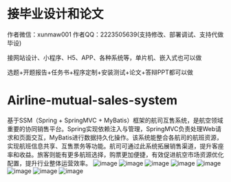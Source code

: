 # 接毕业设计和论文
作者微信：xunmaw001  作者QQ：2223505639(支持修改、部署调试、支持代做毕设)

接网站设计、小程序、H5、APP、各种系统等，单片机、嵌入式也可以做

选题+开题报告+任务书+程序定制+安装测试+论文+答辩PPT都可以做
# Airline-mutual-sales-system
基于SSM（Spring + SpringMVC + MyBatis）框架的航司互售系统，是航空领域重要的协同销售平台。Spring实现依赖注入与管理，SpringMVC负责处理Web请求和页面交互，MyBatis进行数据持久化操作。该系统能整合各航司的航班资源，实现航班信息共享、互售票务等功能。航司可通过此系统拓展销售渠道，提升客座率和收益。旅客则能有更多航班选择，购票更加便捷，有效促进航空市场资源优化配置，提升行业整体运营效率。
![image](https://github.com/user-attachments/assets/224079b0-7685-473a-ab69-6d61364e8141)
![image](https://github.com/user-attachments/assets/bd1c9dc9-585e-42ac-adb4-a61170e4fc7d)
![image](https://github.com/user-attachments/assets/1f09aed7-ccdf-4cd1-a7ed-12633c9f1946)
![image](https://github.com/user-attachments/assets/55c5ad84-8675-4b22-ae56-c48f122ab2d1)
![image](https://github.com/user-attachments/assets/ca04a010-d37d-4d47-ba0c-f29571ecbc53)
![image](https://github.com/user-attachments/assets/9bee8361-091f-4354-9a10-4419a9fc51e2)
![image](https://github.com/user-attachments/assets/896d1a0c-12eb-4ed9-8f39-8054fe3bbdf1)
![image](https://github.com/user-attachments/assets/b61bd573-f0fb-4331-8b1e-ed73e2b00577)
